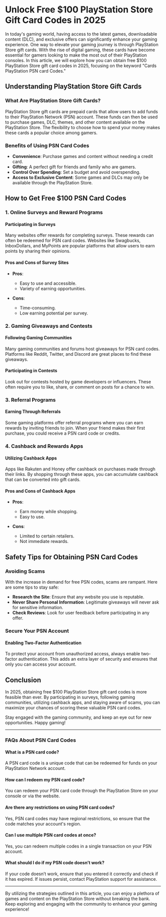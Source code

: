 # Unlock Free $100 PlayStation Store Gift Card Codes in 2025


In today's gaming world, having access to the latest games, downloadable content (DLC), and exclusive offers can significantly enhance your gaming experience. One way to elevate your gaming journey is through PlayStation Store gift cards. With the rise of digital gaming, these cards have become essential for gamers looking to make the most out of their PlayStation consoles. In this article, we will explore how you can obtain free $100 PlayStation Store gift card codes in 2025, focusing on the keyword "Cards PlayStation PSN card Codes."

## Understanding PlayStation Store Gift Cards

### What Are PlayStation Store Gift Cards?

PlayStation Store gift cards are prepaid cards that allow users to add funds to their PlayStation Network (PSN) account. These funds can then be used to purchase games, DLC, themes, and other content available on the PlayStation Store. The flexibility to choose how to spend your money makes these cards a popular choice among gamers.

### Benefits of Using PSN Card Codes

- **Convenience**: Purchase games and content without needing a credit card.
- **Gifting**: A perfect gift for friends and family who are gamers.
- **Control Over Spending**: Set a budget and avoid overspending.
- **Access to Exclusive Content**: Some games and DLCs may only be available through the PlayStation Store.

## How to Get Free $100 PSN Card Codes

### 1. Online Surveys and Reward Programs

#### Participating in Surveys

Many websites offer rewards for completing surveys. These rewards can often be redeemed for PSN card codes. Websites like Swagbucks, InboxDollars, and MyPoints are popular platforms that allow users to earn points by sharing their opinions.

#### Pros and Cons of Survey Sites

- **Pros**:
  - Easy to use and accessible.
  - Variety of earning opportunities.

- **Cons**:
  - Time-consuming.
  - Low earning potential per survey.

### 2. Gaming Giveaways and Contests

#### Following Gaming Communities

Many gaming communities and forums host giveaways for PSN card codes. Platforms like Reddit, Twitter, and Discord are great places to find these giveaways. 

#### Participating in Contests

Look out for contests hosted by game developers or influencers. These often require you to like, share, or comment on posts for a chance to win.

### 3. Referral Programs

#### Earning Through Referrals

Some gaming platforms offer referral programs where you can earn rewards by inviting friends to join. When your friend makes their first purchase, you could receive a PSN card code or credits.

### 4. Cashback and Rewards Apps

#### Utilizing Cashback Apps

Apps like Rakuten and Honey offer cashback on purchases made through their links. By shopping through these apps, you can accumulate cashback that can be converted into gift cards.

#### Pros and Cons of Cashback Apps

- **Pros**:
  - Earn money while shopping.
  - Easy to use.

- **Cons**:
  - Limited to certain retailers.
  - Not immediate rewards.

## Safety Tips for Obtaining PSN Card Codes

### Avoiding Scams

With the increase in demand for free PSN codes, scams are rampant. Here are some tips to stay safe:

- **Research the Site**: Ensure that any website you use is reputable.
- **Never Share Personal Information**: Legitimate giveaways will never ask for sensitive information.
- **Check Reviews**: Look for user feedback before participating in any offer.

### Secure Your PSN Account

#### Enabling Two-Factor Authentication

To protect your account from unauthorized access, always enable two-factor authentication. This adds an extra layer of security and ensures that only you can access your account.

## Conclusion

In 2025, obtaining free $100 PlayStation Store gift card codes is more feasible than ever. By participating in surveys, following gaming communities, utilizing cashback apps, and staying aware of scams, you can maximize your chances of scoring these valuable PSN card codes. 

Stay engaged with the gaming community, and keep an eye out for new opportunities. Happy gaming!

---

### FAQs About PSN Card Codes

#### What is a PSN card code?

A PSN card code is a unique code that can be redeemed for funds on your PlayStation Network account.

#### How can I redeem my PSN card code?

You can redeem your PSN card code through the PlayStation Store on your console or via the website.

#### Are there any restrictions on using PSN card codes?

Yes, PSN card codes may have regional restrictions, so ensure that the code matches your account's region.

#### Can I use multiple PSN card codes at once?

Yes, you can redeem multiple codes in a single transaction on your PSN account.

#### What should I do if my PSN code doesn’t work?

If your code doesn’t work, ensure that you entered it correctly and check if it has expired. If issues persist, contact PlayStation support for assistance.

---

By utilizing the strategies outlined in this article, you can enjoy a plethora of games and content on the PlayStation Store without breaking the bank. Keep exploring and engaging with the community to enhance your gaming experience!
